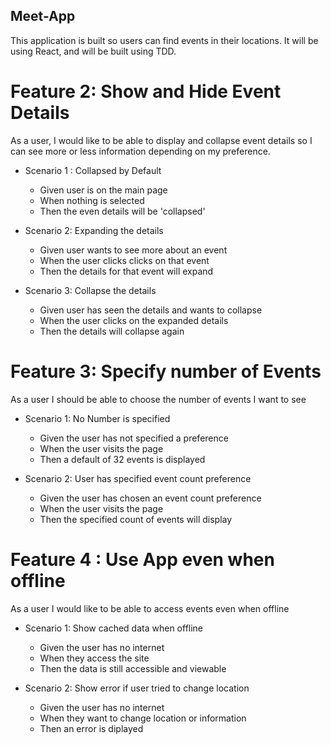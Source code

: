 ## Meet-App

This application is built so users can find events in their locations. It will be using React, and will be built using TDD.

# Feature 2: Show and Hide Event Details

As a user, I would like to be able to display and collapse event details so I can see more or less information depending on my preference.

- Scenario 1 : Collapsed by Default
  - Given user is on the main page
  - When nothing is selected
  - Then the even details will be 'collapsed'

- Scenario 2: Expanding the details
  - Given user wants to see more about an event
  - When the user clicks clicks on that event
  - Then the details for that event will expand

- Scenario 3: Collapse the details
  - Given user has seen the details and wants to collapse
  - When the user clicks on the expanded details
  - Then the details will collapse again

# Feature 3: Specify number of Events

As a user I should be able to choose the number of events I want to see

- Scenario 1: No Number is specified
  - Given the user has not specified a preference
  - When the user visits the page
  - Then a default of 32 events is displayed

- Scenario 2: User has specified event count preference
  - Given the user has chosen an event count preference
  - When the user visits the page
  - Then the specified count of events will display


# Feature 4 : Use App even when offline

As a user I would like to be able to access events even when offline

- Scenario 1: Show cached data when offline
  - Given the user has no internet
  - When they access the site
  - Then the data is still accessible and viewable

- Scenario 2: Show error if user tried to change location
  - Given the user has no internet
  - When they want to change location or information
  - Then an error is diplayed




